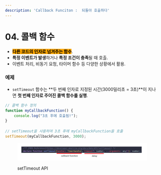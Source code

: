 ```yaml
---
description: 'Callback Funciton :  되돌아 호출하다'
---
```


# 04. 콜백 함수

* <mark style="background-color:orange;">**다른 코드의 인자로 넘겨주는 함수**</mark>.
* **특정 이벤트가 발생**하거나 **특정 조건이 충족**될 때 호출.
* 이벤트 처리, 비동기 요청, 타이머 함수 등 다양한 상황에서 활용.



### 예제

* `setTimeout` 함수는 **두 번째 인자로 지정된 시간(3000밀리초 = 3초)**이 지나면 **첫 번째 인자로 주어진 콜백 함수를 실행**.

```javascript
// 콜백 함수 정의
function myCallbackFunction() {
    console.log("3초 후에 호출됨!");
}

// setTimeout을 사용하여 3초 후에 myCallbackFunction을 호출
setTimeout(myCallbackFunction, 3000);
```

<div align="left">

<figure><img src="../../.gitbook/assets/2024-01-01 12 24 39.png" alt=""><figcaption><p>setTimeout API</p></figcaption></figure>

</div>

